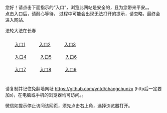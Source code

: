 您好！请点击下面指示的“入口”，浏览此网站是安全的，且为您带来平安。。 <br/>
点击入口后，请耐心等待， 过程中可能会出现无法打开的提示，请忽略，最终会进入网站. </br>

法轮大法在长春<br/>
<div style="padding:10px"><a style="margin:20px" target="_blank" href="https://d278whyd9kcem0.cloudfront.net/2Qpsp?eydcxno" id="ccLink1" rel="nofollow">入口1</a> <a target="_blank" style="margin:20px" href="https://d2etsk5l6kp4wc.cloudfront.net/2Qpsp?bpvrleq" id="ccLink2" rel="nofollow">入口2</a> <a style="margin:20px" target="_blank" href="https://d3m5uff6hyj0l.cloudfront.net/2Qpsp?chxoecc" id="ccLink3" rel="nofollow">入口3</a></div>

<div style="padding:10px" ><a style="margin:20px" target="_blank" href="https://d278whyd9kcem0.cloudfront.net/2Qpsp?eydcxno" id="ccLink4" rel="nofollow">入口4</a> <a style="margin:20px" href="https://d2etsk5l6kp4wc.cloudfront.net/2Qpsp?bpvrleq" target="_blank" id="ccLink5" rel="nofollow">入口5</a> <a style="margin:20px" href="https://d3m5uff6hyj0l.cloudfront.net/2Qpsp?chxoecc" target="_blank" id="ccLink6" rel="nofollow">入口6</a></div>

<div style="padding:10px"><a style="margin:20px" target="_blank" href="https://d278whyd9kcem0.cloudfront.net/2Qpsp?eydcxno" id="ccLink7" rel="nofollow">入口7</a> <a style="margin:20px" href="https://d2etsk5l6kp4wc.cloudfront.net/2Qpsp?bpvrleq" target="_blank" id="ccLink8" rel="nofollow">入口8</a> <a style="margin:20px" target="_blank" href="https://d3m5uff6hyj0l.cloudfront.net/2Qpsp?chxoecc" id="ccLink9" rel="nofollow">入口9</a></div>

<br/>



请复制并记住免翻墙网址 https://github.com/yntd/changchunzx (http后一定要加s)，在电脑或手机的浏览器均可访问。。<br/>

微信如提示停止访问该网页，须先点击右上角，选择浏览器打开。
